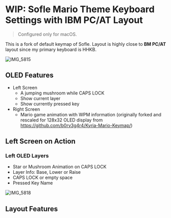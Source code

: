# WIP: Sofle Mario Theme Keyboard Settings with IBM PC/AT Layout

> Configured only for macOS.

This is a fork of default keymap of Sofle. Layout is highly close to **BM PC/AT** layout since my primary keyboard is HHKB.

![IMG_5815](https://user-images.githubusercontent.com/196477/127565134-b600c1fa-9dc1-452d-a192-5a569ed2f756.jpg)

## OLED Features
- Left Screen
  - A jumping mushroom while CAPS LOCK
  - Show current layer
  - Show currently pressed key
- Right Screen
  - Mario game animation with WPM information (originally forked and rescaled for 128x32 OLED display from https://github.com/b0rv3g4r4/Kyria-Mario-Keymap/)

## Left Screen on Action

### Left OLED Layers
- Star or Mushroom Animation on CAPS LOCK
- Layer Info: Base, Lower or Raise
- CAPS LOCK or empty space
- Pressed Key Name

![IMG_5818](https://user-images.githubusercontent.com/196477/127566150-43367c5d-bcd5-4e49-9346-d2035087faed.gif)


## Layout Features
